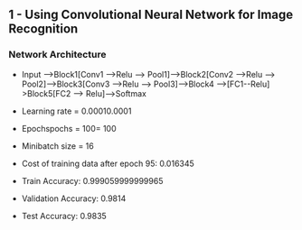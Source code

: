 
## 1 - Using Convolutional Neural Network for Image Recognition
### Network Architecture
- Input -->Block1[Conv1 -->Relu --> Pool1]-->Block2[Conv2 -->Relu --> Pool2]-->Block3[Conv3 -->Relu --> Pool3]-->Block4 -->[FC1--Relu] >Block5[FC2 --> Relu]-->Softmax
- Learning rate = 0.00010.0001

- Epochspochs = 100= 100
- Minibatch size = 16
- Cost of training data after epoch 95: 0.016345
- Train Accuracy: 0.999059999999965
- Validation Accuracy: 0.9814
- Test Accuracy: 0.9835
